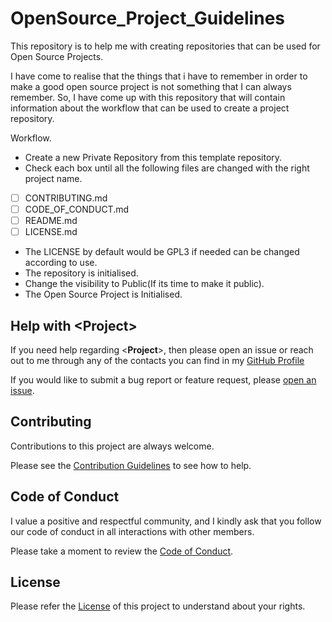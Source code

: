 <!-- The following are to be deleted when the template is used to create a new project. -->
# OpenSource_Project_Guidelines
This repository is to help me with creating repositories that can be used for Open Source Projects.

I have come to realise that the things that i have to remember in order to make a good open source project is not something that I can always remember.
So, I have come up with this repository that will contain information about the workflow that can be used to create a project repository.

Workflow.
- Create a new Private Repository from this template repository.
- Check each box until all the following files are changed with the right project name.
- [ ] CONTRIBUTING.md
- [ ] CODE_OF_CONDUCT.md
- [ ] README.md
- [ ] LICENSE.md
- The LICENSE by default would be GPL3 if needed can be changed according to use.
- The repository is initialised.
- Change the visibility to Public(If its time to make it public).
- The Open Source Project is Initialised.

<!-- Delete till here -->

<!-- Changes to be made in the line below -->
## Help with <**Project**>

If you need help regarding <**Project**>, then please open an issue or reach out to me through any of the contacts you can find in my [GitHub Profile](https://github.com/Bluejee)

<!-- Changes to be made in the line below -->
If you would like to submit a bug report or feature request, please [open an issue](https://github.com/Bluejee/<**Project**>/issues).

## Contributing

Contributions to this project are always welcome.
<!-- Changes to be made in the line below -->
Please see the [Contribution Guidelines](https://github.com/Bluejee/<**Project**>/blob/main/CONTRIBUTING.md) to see how to help.

## Code of Conduct

I value a positive and respectful community, and I kindly ask that you follow our code of conduct in all interactions with other members. 
<!-- Changes to be made in the line below -->
Please take a moment to review the [Code of Conduct](https://github.com/Bluejee/<**Project**>/blob/main/CODE_OF_CONDUCT.md).

## License
<!-- Changes to be made in the line below -->
Please refer the [License](https://github.com/Bluejee/<**Project**>/blob/main/LICENSE.txt) of this project to understand about your rights.
